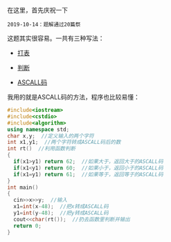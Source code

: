 在这里，首先庆祝一下

	2019-10-14：题解通过20篇祭
    
这题其实很容易。一共有三种写法：

-  [打表](https://www.luogu.org/blog/3-3-7-6-2-9-9-3-1-5/solution-at3668)

-  [判断](https://www.luogu.org/blog/chaojixiaole/solution-at3668)

-  [ASCALL码](https://90316.blog.luogu.org/solution-at3668)

我用的就是ASCALL码的方法，程序也比较易懂：

```cpp
#include<iostream>
#include<cstdio>
#include<algorithm>
using namespace std;
char x,y;  //定义输入的两个字符
int x1,y1;  //两个字符转成ASCALL码后的数
int rt()  //利用函数判断
{
  if(x1>y1) return 62;  //如果大于，返回大于的ASCALL码
  if(x1<y1) return 60;  //如果小于，返回小于的ASCALL码
  if(x1=y1) return 61;  //如果等于，返回等于的ASCALL码
}
int main()
{
  cin>>x>>y;  //输入
  x1=int(x-48);  //把x转成ASCALL码
  y1=int(y-48);  //把y转成ASCALL码
  cout<<char(rt());  //扔去函数里判断并输出
  return 0;
}
```
